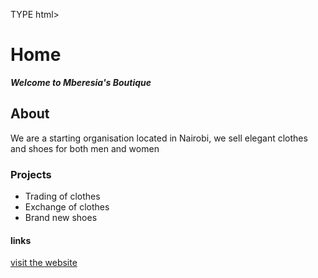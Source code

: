 TYPE html>
<html>
    <head>
        <title>DOGOMARTOFFICIAL</title>
    </head>
    <body>
        <h1>Home</h1> 
        <strong><em>Welcome to Mberesia's Boutique</em></strong>
        <h2>About</h2> 
        <p>We are a starting organisation located in Nairobi, we sell elegant clothes and shoes for both men and women </p>
        <h3>Projects</h3>
        <ul>
            <li>Trading of clothes</li>
            <li>Exchange of clothes</li>
            <li>Brand new shoes</li>    
        </ul>
        <h4>links</h4>
        <a href="https://www.google.com">visit the website</a>
    </body>
</html>
